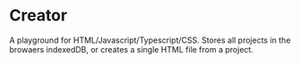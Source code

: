 # Creator
A playground for HTML/Javascript/Typescript/CSS. Stores all projects in the browaers indexedDB, or creates a single HTML file from a project.
